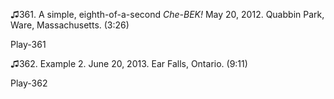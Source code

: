 ♫361. A simple, eighth-of-a-second *Che-BEK!* May 20, 2012. Quabbin
Park, Ware, Massachusetts. (3:26)

Play-361

♫362. Example 2. June 20, 2013. Ear Falls, Ontario. (9:11)

Play-362
